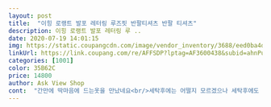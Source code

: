 ```yaml
---
layout: post 
title:  "이힝 로랭트 발포 레터링 루즈핏 반팔티셔츠 반팔 티셔츠" 
description: 이힝 로랭트 발포 레터링 루 ..
date: 2020-07-19 14:01:15 
img: https://static.coupangcdn.com/image/vendor_inventory/3688/eed0ba4da386fa426f7fe9d850dab467bde12959639c7dfe485b8c666c48.jpg 
linkUrl: https://link.coupang.com/re/AFFSDP?lptag=AF3600438&subid=ahnPublicAsk&pageKey=1660127842&itemId=2828463325&vendorItemId=70817909235&traceid=V0-113-fa6b3d762c89db46 
categories: [1001] 
color: 35B62C 
price: 14800 
author: Ask View Shop 
cont:  "간만에 딱마음에 드는옷을 만났네요<br/>세탁후에는 어떨지 모르겠으나 세탁후에도 좋으면 다른색 구매할까해요<br/>약간 도톰하긴 하지만<br/>잘 입을게요!!<br/>재질이 좋아요<br/>재질이 좋은편이네요 세탁해도 틀어지지않아요 감사해요 잘입을게요^^<br/>제가 찾던 옷이네요<br/>조금도톰한 천이라 약간 더울수도 있긴한대 비침없이 딱맞네요.<br/>.<br/>158에 54키로인데 완전이쁘게맞고 날씬히니보여서 좋아요<br/>" 
---
```

